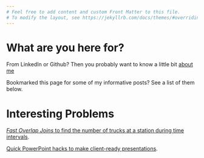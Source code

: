```yaml
---
# Feel free to add content and custom Front Matter to this file.
# To modify the layout, see https://jekyllrb.com/docs/themes/#overriding-theme-defaults
---
```


# What are you here for?

From LinkedIn or Github? Then you probably want to know a little bit [about me](./about.md)

Bookmarked this page for some of my informative posts? See a list of them below.

# Interesting Problems

[*Fast Overlap Joins* to find the number of trucks at a station during time intervals](./_posts/2023-06-22-overlap_joins.md).

[Quick PowerPoint hacks to make client-ready presentations](./_posts/2023-10-20-PowerPointSnap.md).